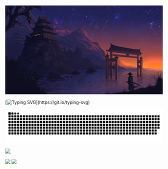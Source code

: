 ![bg](newBg.jpg)

[![Typing SVG](https://readme-typing-svg.herokuapp.com?font=Fira+Code&weight=900&size=40&pause=1000&color=AD9EFF&vCenter=true&random=false&width=500&height=53&lines=Pavel+Glazunov+;Welcome+to+my+GitHub!)](https://git.io/typing-svg)

![Snake animation](https://github.com/pavelglazunov/pavelglazunov/blob/output/github-user-contribution.svg)

![](https://github-profile-summary-cards.vercel.app/api/cards/profile-details?username=pavelglazunov&theme=moonlight)

![](https://github-profile-summary-cards.vercel.app/api/cards/most-commit-language?username=pavelglazunov&theme=moonlight)
![](https://github-profile-summary-cards.vercel.app/api/cards/stats?username=pavelglazunov&theme=moonlight)
